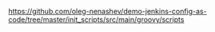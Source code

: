 https://github.com/oleg-nenashev/demo-jenkins-config-as-code/tree/master/init_scripts/src/main/groovy/scripts
